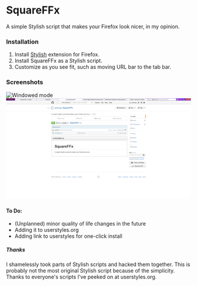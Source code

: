 SquareFFx
=========

A simple Stylish script that makes your Firefox look nicer, in my opinion.

### Installation 

1. Install [Stylish][1] extension for Firefox.
2. Install SquareFFx as a Stylish script.
3. Customize as you see fit, such as moving URL bar to the tab bar.

### Screenshots
![Windowed mode](https://github.com/jchuong/SquareFFx/raw/master/window.png "Windowed")
![Maximized](https://github.com/jchuong/SquareFFx/raw/master/max.png "Maximized")

[1]: https://addons.mozilla.org/en-US/firefox/addon/stylish/

#### To Do:
- (Unplanned) minor quality of life changes in the future
- Adding it to userstyles.org
- Adding link to userstyles for one-click install

##### Thanks
I shamelessly took parts of Stylish scripts and hacked them together.  This is probably not the most original Stylish script because of the simplicity.  Thanks to everyone's scripts I've peeked on at userstyles.org.